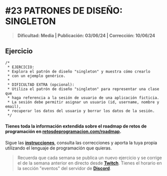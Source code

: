 # #23 PATRONES DE DISEÑO: SINGLETON
> #### Dificultad: Media | Publicación: 03/06/24 | Corrección: 10/06/24

## Ejercicio

```
/*
 * EJERCICIO:
 * Explora el patrón de diseño "singleton" y muestra cómo crearlo
 * con un ejemplo genérico.
 *
 * DIFICULTAD EXTRA (opcional):
 * Utiliza el patrón de diseño "singleton" para representar una clase que
 * haga referencia a la sesión de usuario de una aplicación ficticia.
 * La sesión debe permitir asignar un usuario (id, username, nombre y email),
 * recuperar los datos del usuario y borrar los datos de la sesión.
 */
```
#### Tienes toda la información extendida sobre el roadmap de retos de programación en **[retosdeprogramacion.com/roadmap](https://retosdeprogramacion.com/roadmap)**.

Sigue las **[instrucciones](../../README.md)**, consulta las correcciones y aporta la tuya propia utilizando el lenguaje de programación que quieras.

> Recuerda que cada semana se publica un nuevo ejercicio y se corrige el de la semana anterior en directo desde **[Twitch](https://twitch.tv/mouredev)**. Tienes el horario en la sección "eventos" del servidor de **[Discord](https://discord.gg/mouredev)**.